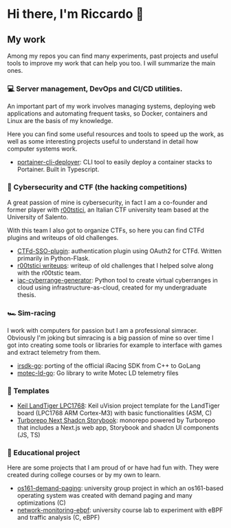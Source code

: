# Hi there, I'm Riccardo 👋

## My work

Among my repos you can find many experiments, past projects and useful tools to improve my work that can help you too. I will summarize the main ones.

### 💻 Server management, DevOps and CI/CD utilities.

An important part of my work involves managing systems, deploying web applications and automating frequent tasks, so Docker, containers and Linux are the basis of my knowledge.

Here you can find some useful resources and tools to speed up the work, as well as some interesting projects useful to understand in detail how computer systems work.

- [portainer-cli-deployer](https://github.com/riccardotornesello/portainer-cli-deployer): CLI tool to easily deploy a container stacks to Portainer. Built in Typescript.

### 🚩 Cybersecurity and CTF (the hacking competitions)

A great passion of mine is cybersecurity, in fact I am a co-founder and former player with [r00tstici](https://github.com/r00tstici), an Italian CTF university team based at the University of Salento.

With this team I also got to organize CTFs, so here you can find CTFd plugins and writeups of old challenges.

- [CTFd-SSO-plugin](https://github.com/riccardotornesello/CTFd-SSO-plugin): authentication plugin using OAuth2 for CTFd. Written primarily in Python-Flask.
- [r00tstici writeups](https://github.com/r00tstici/writeups): writeup of old challenges that I helped solve along with the r00tstic team.
- [iac-cyberrange-generator](https://github.com/riccardotornesello/iac-cyberrange-generator): Python tool to create virtual cyberranges in cloud using infrastructure-as-cloud, created for my undergraduate thesis.

### 🏎️ Sim-racing

I work with computers for passion but I am a professional simracer. Obviously I'm joking but simracing is a big passion of mine so over time I got into creating some tools or libraries for example to interface with games and extract telemetry from them.

- [irsdk-go](https://github.com/riccardotornesello/irsdk-go): porting of the official iRacing SDK from C++ to GoLang
- [motec-ld-go](https://github.com/riccardotornesello/motec-ld-go): Go library to write Motec LD telemetry files

### 🧩 Templates

- [Keil LandTiger LPC1768](https://github.com/riccardotornesello/Template-Keil-LandTiger-LPC1768): Keil uVision project template for the LandTiger board (LPC1768 ARM Cortex-M3) with basic functionalities (ASM, C)
- [Turborepo Next Shadcn Storybook](https://github.com/riccardotornesello/template-turborepo-next-shadcn-storybook): monorepo powered by Turborepo that includes a Next.js web app, Storybook and shadcn UI components (JS, TS)

### 🏫 Educational project

Here are some projects that I am proud of or have had fun with. They were created during college courses or by my own to learn.

- [os161-demand-paging](https://github.com/riccardotornesello/os161-demand-paging): university group project in which an os161-based operating system was created with demand paging and many optimizations (C)
- [network-monitoring-ebpf](https://github.com/riccardotornesello/network-monitoring-ebpf): university course lab to experiment with eBPF and traffic analysis (C, eBPF)
